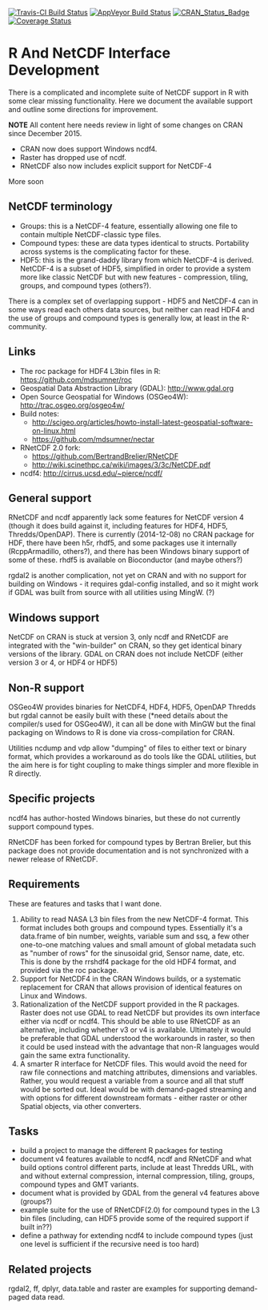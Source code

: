 [![Travis-CI Build Status](https://travis-ci.org/mdsumner/rancid.svg?branch=master)](https://travis-ci.org/mdsumner/rancid)
[![AppVeyor Build Status](https://ci.appveyor.com/api/projects/status/github/mdsumner/rancid?branch=master&svg=true)](https://ci.appveyor.com/project/mdsumner/rancid)
[![CRAN_Status_Badge](http://www.r-pkg.org/badges/version/rancid)](https://cran.r-project.org/package=rancid)
[![Coverage Status](https://img.shields.io/codecov/c/github/mdsumner/rancid/master.svg)](https://codecov.io/github/mdsumner/rancid?branch=master)

# R And NetCDF Interface Development

There is a complicated and incomplete suite of NetCDF support in R with some clear missing functionality. Here we document the available support and outline some directions for improvement. 


**NOTE** All content here needs review in light of some changes on CRAN since December 2015. 

* CRAN now does support Windows ncdf4. 
* Raster has dropped use of ncdf. 
* RNetCDF also now includes explicit support for NetCDF-4

More soon 


## NetCDF terminology

* Groups: this is a NetCDF-4 feature, essentially allowing one file to contain multiple NetCDF-classic type files. 
* Compound types:  these are data types identical to structs. Portability across systems is the complicating factor for these. 
* HDF5:  this is the grand-daddy library from which NetCDF-4 is derived. NetCDF-4 is a subset of HDF5, simplified in order to provide a system more like classic NetCDF but with new features - compression, tiling, groups, and compound types (others?). 

There is a complex set of overlapping support - HDF5 and NetCDF-4 can in some ways read each others data sources, but neither can read HDF4 and the use of groups and compound types is generally low, at least in the R-community. 


## Links

* The roc package for HDF4 L3bin files in R: https://github.com/mdsumner/roc
* Geospatial Data Abstraction Library (GDAL): http://www.gdal.org
* Open Source Geospatial for Windows (OSGeo4W): http://trac.osgeo.org/osgeo4w/
* Build notes: 
  + http://scigeo.org/articles/howto-install-latest-geospatial-software-on-linux.html 
  + https://github.com/mdsumner/nectar
* RNetCDF 2.0 fork: 
  + https://github.com/BertrandBrelier/RNetCDF 
  + http://wiki.scinethpc.ca/wiki/images/3/3c/NetCDF.pdf
* ncdf4: http://cirrus.ucsd.edu/~pierce/ncdf/


## General support



RNetCDF and ncdf apparently lack some features for NetCDF version 4 (though it does build against it, including features for HDF4, HDF5, Thredds/OpenDAP). 
There is currently (2014-12-08) no CRAN package for HDF, there have been h5r, rhdf5, and some packages use it internally (RcppArmadillo, others?), and there has been Windows binary support of some of these. rhdf5 is available on Bioconductor (and maybe others?)

rgdal2 is another complication, not yet on CRAN and with no support for building on Windows - it requires gdal-config installed, and so it might work if GDAL was built from source with all utilities using MingW. (?)

## Windows support 

NetCDF on CRAN is stuck at version 3, only ncdf and RNetCDF are integrated with the "win-builder" on CRAN, so they get identical binary versions of the library. GDAL on CRAN does not include NetCDF (either version 3 or 4, or HDF4 or HDF5)

## Non-R support

OSGeo4W provides binaries for NetCDF4, HDF4, HDF5, OpenDAP Thredds but rgdal cannot be easily built with these (*need details about the compiler/s used for OSGeo4W), it can all be done with MinGW but the final packaging on Windows to R is done via cross-compilation for CRAN. 

Utilities ncdump and vdp allow "dumping" of files to either text or binary format, which provides a workaround as do tools like the GDAL utilities, but the aim here is for tight coupling to make things simpler and more flexible in R directly. 

## Specific projects

ncdf4 has author-hosted Windows binaries, but these do not currently support compound types. 

RNetCDF has been forked for compound types by Bertran Brelier, but this package does not provide documentation and is not synchronized with a newer release of RNetCDF. 

## Requirements 

These are features and tasks that I want done. 

1. Ability to read NASA L3 bin files from the new NetCDF-4 format. This format includes both groups and compound types. Essentially it's a data.frame of bin number, weights, variable sum and ssq, a few other one-to-one matching values and small amount of global metadata such as "number of rows" for the sinusoidal grid, Sensor name, date, etc. This is done by the rrshdf4 package for the old HDF4 format, and provided via the roc package. 
2. Support for NetCDF4 in the CRAN Windows builds, or a systematic replacement for CRAN that allows provision of identical features on Linux and Windows. 
3. Rationalization of the NetCDF support provided in the R packages. Raster does not use GDAL to read NetCDF but provides its own interface either via ncdf or ncdf4. This should be able to use RNetCDF as an alternative, including whether v3 or v4 is available. Ultimately it would be preferable that GDAL understood the workarounds in raster, so then it could be used instead with the advantage that non-R languages would gain the same extra functionality. 
4. A smarter R interface for NetCDF files. This would avoid the need for raw file connections and matching attributes, dimensions and variables. Rather, you would request a variable from a source and all that stuff would be sorted out. Ideal would be with demand-paged streaming and with options for different downstream formats - either raster or other Spatial objects, via other converters. 

## Tasks

- build a project to manage the different R packages for testing 
- document v4 features available to ncdf4, ncdf and RNetCDF and what build options control different parts, include at least Thredds URL, with and without external compression, internal compression, tiling, groups, compound types and GMT variants. 
- document what is provided by GDAL from the general v4 features above (groups?)
- example suite for the use of RNetCDF(2.0) for compound types in the L3 bin files (including, can HDF5 provide some of the required support if built in??)
- define a pathway for extending ncdf4 to include compound types (just one level is sufficient if the recursive need is too hard)



## Related projects

rgdal2, ff, dplyr, data.table and raster are examples for supporting demand-paged data read. 


